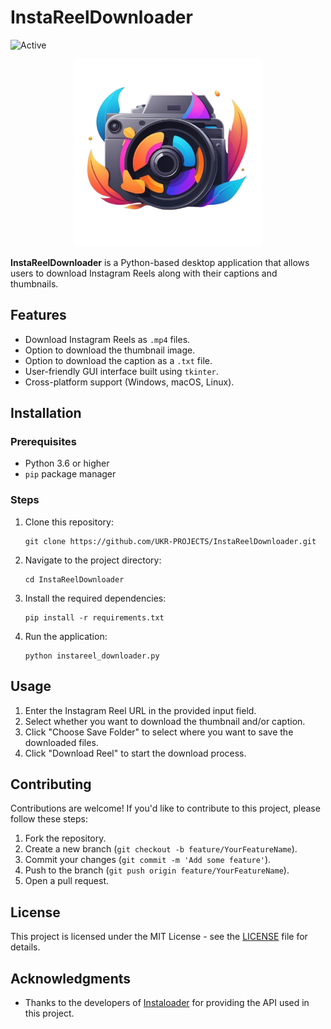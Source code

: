 # InstaReelDownloader

![Active](https://img.shields.io/badge/status-active-47c219.svg)

<p align="center">
    <img src="favicon.png" width="300" height="300" alt="Icon" />
</p>

 <p><strong>InstaReelDownloader</strong> is a Python-based desktop application that allows users to download Instagram Reels along with their captions and thumbnails.</p>

<h2>Features</h2>
    <ul>
        <li>Download Instagram Reels as <code>.mp4</code> files.</li>
        <li>Option to download the thumbnail image.</li>
        <li>Option to download the caption as a <code>.txt</code> file.</li>
        <li>User-friendly GUI interface built using <code>tkinter</code>.</li>
        <li>Cross-platform support (Windows, macOS, Linux).</li>
    </ul>

   <h2>Installation</h2>

<h3>Prerequisites</h3>
    <ul>
        <li>Python 3.6 or higher</li>
        <li><code>pip</code> package manager</li>
    </ul>

<h3>Steps</h3>
    <ol>
        <li>Clone this repository:
            <pre><code>git clone https://github.com/UKR-PROJECTS/InstaReelDownloader.git</code></pre>
        </li>
        <li>Navigate to the project directory:
            <pre><code>cd InstaReelDownloader</code></pre>
        </li>
        <li>Install the required dependencies:
            <pre><code>pip install -r requirements.txt</code></pre>
        </li>
        <li>Run the application:
            <pre><code>python instareel_downloader.py</code></pre>
        </li>
    </ol>

 <h2>Usage</h2>
    <ol>
        <li>Enter the Instagram Reel URL in the provided input field.</li>
        <li>Select whether you want to download the thumbnail and/or caption.</li>
        <li>Click "Choose Save Folder" to select where you want to save the downloaded files.</li>
        <li>Click "Download Reel" to start the download process.</li>
    </ol>

 <h2>Contributing</h2>
    <p>Contributions are welcome! If you'd like to contribute to this project, please follow these steps:</p>
    <ol>
        <li>Fork the repository.</li>
        <li>Create a new branch (<code>git checkout -b feature/YourFeatureName</code>).</li>
        <li>Commit your changes (<code>git commit -m 'Add some feature'</code>).</li>
        <li>Push to the branch (<code>git push origin feature/YourFeatureName</code>).</li>
        <li>Open a pull request.</li>
    </ol>

 <h2>License</h2>
    <p>This project is licensed under the MIT License - see the <a href="LICENSE">LICENSE</a> file for details.</p>

<h2>Acknowledgments</h2>
    <ul>
        <li>Thanks to the developers of <a href="https://instaloader.github.io/">Instaloader</a> for providing the API used in this project.</li>
    </ul>
</body>
</html>
